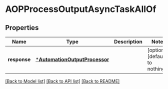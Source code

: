 # AOPProcessOutputAsyncTaskAllOf


## Properties
Name | Type | Description | Notes
------------ | ------------- | ------------- | -------------
**response** | [***AutomationOutputProcessor**](AutomationOutputProcessor.md) |  | [optional] [default to nothing]


[[Back to Model list]](../README.md#models) [[Back to API list]](../README.md#api-endpoints) [[Back to README]](../README.md)


